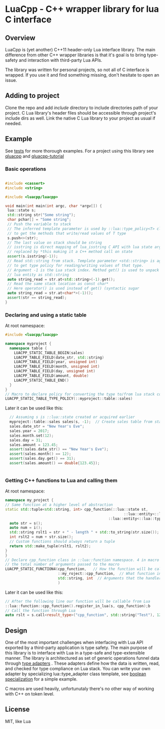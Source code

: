 # LuaCpp - C++ wrapper library for lua C interface #

## Overview ##

LuaCpp is (yet another) C++11 header-only Lua interface library. 
The main difference from other C++ wrapper libraries is that it's
goal is to bring type-safety and interaction with third-party Lua
APIs.

The library was written for personal projects, so not all of C interface
is wrapped. If you use it and find something missing, don't hesitate
to open an issue.

## Adding to project ##
Clone the repo and add *include* directory to include directories path
of your project.
C Lua library's header files should be accessible through project's include
dirs as well. Link the native C Lua library to your project as usual if needed.

## Example ##

See [tests](test/luacpp_test.cpp) for more thorough examples.
For a project using this library see [qluacpp](https://github.com/elelel/qluacpp)
and [qluacpp-tutorial](https://github.com/elelel/qluacpp-tutorial)

### Basic operations ###

```c++

#include <cassert>
#include <string>

#include <luacpp/luacpp>

void main(int main(int argc, char *argv[]) {
 lua::state s;
 std::string str("Some string");
 char pchar[] = "Some string";
 // Push the variable to stack
 // The inferred template parameter is used by ::lua::type_policy<T> class
 // to get the methods that write/read values of T type
 s.push<>(str);
 // The last value on stack should be string
 // isstring is direct mapping of lua_isstring C API with lua state argument
 // replaced by *this making it a C++ method call on state
 assert(s.isstring(-1));
 // Read std::string from stack. Template parameter <std::string> is again used
 // to get type policy for reading/writing values of that type.
 // Argument -1 is the Lua stack index. Method get() is used to unpack
 // lua entity as std::string
 auto string_read = str.at<std::string>(-1).get();
 // Read the same stack location as const char*
 // Here operator() is used instead of get() (syntactic sugar
 auto string_read = str.at<char*>(-1)();  
 assert(str == string_read);
}
```

### Declaring and using a static table ###

At root namespace:

```c++
#include <luacpp/luacpp>

namespace myproject {
  namespace table {
    LUACPP_STATIC_TABLE_BEGIN(sales)
    LUACPP_TABLE_FIELD(date_str, std::string)
    LUACPP_TABLE_FIELD(year, unsigned int)
    LUACPP_TABLE_FIELD(month, unsigned int)
    LUACPP_TABLE_FIELD(day, unsigned int)
    LUACPP_TABLE_FIELD(amount, double)
    LUACPP_STATIC_TABLE_END()
  }
}
// Macro to declare policy for converting the type to/from lua stack contents
LUACPP_STATIC_TABLE_TYPE_POLICY(::myproject::table::sales)
```

Later it can be used like this:

```c++
  // Assuming s is ::lua::state created or acquired earlier
  myproject::table::sales sales(s, -1);  // Create sales table from stack at stack index -1
  sales.date_str = "New Year's Eve";
  sales.year = 2017;
  sales.month.set(12);
  sales.day = 31;
  sales.amount = 123.45;
  assert(sales.date_str() == "New Year's Eve");
  assert(sales.month() == 12);
  assert(sales.day.get() == 31);
  assert(sales.amount() == double{123.45});
  
```

### Getting C++ functions to Lua and calling them ###
At root namespace:

```c++
namespace my_project {
// Same function at a higher level of abstraction
static std::tuple<std::string, int> cpp_function(::lua::state st,
                                                      ::lua::entity<::lua::type_policy<std::string>> s,
                                               ::lua::entity<::lua::type_policy<int>> i) {
  auto str = s();
  auto num = i();
  std::string rslt1 = str + " - length " + std::to_string(str.size());
  int rslt2 = num + str.size();
  // Custom functions should always return a tuple
  return std::make_tuple(rslt1, rslt2);
}
}
// Declare cpp_function class in ::lua::function namespace. 4 in macro's name is
// the total number of arguments passed to the macro
LUACPP_STATIC_FUNCTION4(cpp_function,   // How the function will be called in Lua
                        ::my_roject::cpp_function,  // What function in C++ should handle the call
                        std::string, int  // Arguments that the handler will received wrapped in Lua entities
                        )
```

Later it can be used like this:

```c++
// After the following line our function will be callable from Lua
::lua::function::cpp_function().register_in_lua(s, cpp_function);b
// Call the function through Lua
auto rslt = s.call<result_type>("cpp_function", std::string("Test"), 123);

```

## Design ##

One of the most important challenges when interfacing with Lua API exported by a third-party application
is type safety. The main purpose of this library is to interface with Lua in a type-safe and type-extensible manner.
The library is architectured as set of generic operations funnel data through [type adapters](src/types) .
These adapters define how the data is written, read, and checked for type compliance on Lua stack.
You can write your own adapter by specializing lua::type_adapter class template, see [boolean specialization](src/types/boolean.hpp) for a simple example.

C macros are used heavily, unfortunutaly there's no other way of working with C++ on token level.

## License ##
MIT, like Lua

